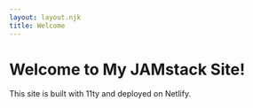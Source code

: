 ```yaml
---
layout: layout.njk
title: Welcome
---
```


# Welcome to My JAMstack Site!

This site is built with 11ty and deployed on Netlify.
